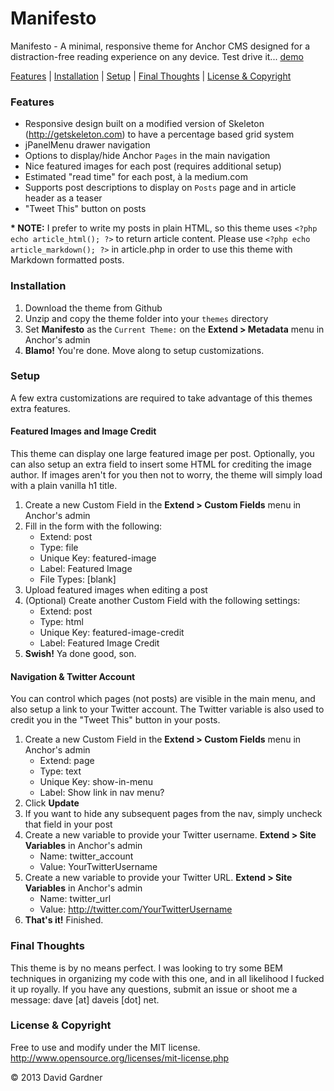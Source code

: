 Manifesto
=====

Manifesto - A minimal, responsive theme for Anchor CMS designed for a distraction-free reading experience on any device.
Test drive it... [demo](http://dev.daveis.net/manifesto)

[Features](#features) | [Installation](#Installation) | [Setup](#Setup) | [Final Thoughts](#navigation--twitter-account) | [License & Copyright](#navigation--twitter-account)

### Features
- Responsive design built on a modified version of Skeleton (http://getskeleton.com) to have a percentage based grid system
- jPanelMenu drawer navigation
- Options to display/hide Anchor `Pages` in the main navigation
- Nice featured images for each post (requires additional setup)
- Estimated "read time" for each post, à la medium.com
- Supports post descriptions to display on `Posts` page and in article header as a teaser
- "Tweet This" button on posts

__* NOTE:__ I prefer to write my posts in plain HTML, so this theme uses `<?php echo article_html(); ?>` to return article content. Please use `<?php echo article_markdown(); ?>` in article.php in order to use this theme with Markdown formatted posts.

### Installation
1. Download the theme from Github
2. Unzip and copy the theme folder into your `themes` directory
3. Set **Manifesto** as the `Current Theme:` on the **Extend > Metadata** menu in Anchor's admin
4. **Blamo!** You're done. Move along to setup customizations.

### Setup
A few extra customizations are required to take advantage of this themes extra features.

#### Featured Images and Image Credit
This theme can display one large featured image per post. Optionally, you can also setup an extra field to insert some HTML for crediting the image author. If images aren't for you then not to worry, the theme will simply load with a plain vanilla h1 title.

1. Create a new Custom Field in the **Extend > Custom Fields** menu in Anchor's admin
2. Fill in the form with the following:
	- Extend: post
	- Type: file
	- Unique Key: featured-image
	- Label: Featured Image
	- File Types: [blank]
3. Upload featured images when editing a post
4. (Optional) Create another Custom Field with the following settings:
	- Extend: post
	- Type: html
	- Unique Key: featured-image-credit
	- Label: Featured Image Credit
4. **Swish!** Ya done good, son.

#### Navigation & Twitter Account
You can control which pages (not posts) are visible in the main menu, and also setup a link to your Twitter account. The Twitter variable is also used to credit you in the "Tweet This" button in your posts.

1. Create a new Custom Field in the **Extend > Custom Fields** menu in Anchor's admin
	- Extend: page
	- Type: text
	- Unique Key: show-in-menu
	- Label: Show link in nav menu?
2. Click **Update**
3. If you want to hide any subsequent pages from the nav, simply uncheck that field in your post
4. Create a new variable to provide your Twitter username. **Extend > Site Variables** in Anchor's admin
	- Name: twitter_account
	- Value: YourTwitterUsername
5. Create a new variable to provide your Twitter URL. **Extend > Site Variables** in Anchor's admin
	- Name: twitter_url
	- Value: http://twitter.com/YourTwitterUsername
6. **That's it!** Finished.

### Final Thoughts
This theme is by no means perfect. I was looking to try some BEM techniques in organizing my code with this one, and in all likelihood I fucked it up royally. If you have any questions, submit an issue or shoot me a message: dave [at] daveis [dot] net.

### License & Copyright
Free to use and modify under the MIT license.
http://www.opensource.org/licenses/mit-license.php

&copy; 2013 David Gardner
